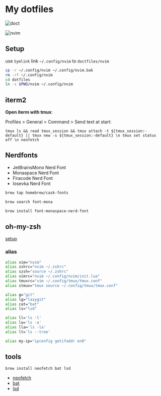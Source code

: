 # My dotfiles

![doct](https://utfs.io/f/d7380515-2b97-42d5-9846-699b909912ff_doct.png)

![nvim](https://utfs.io/f/d66cb5a6-8c10-407d-b3bf-1eaf6819c965_Snipaste_2023-06-22_21-46-21.png)

## Setup

use `Symlink` link `~/.config/nvim` to `doctfiles/nvim`

```bash
cp -r ~/.config/nvim ~/.config/nvim.bak
rm -rf ~/.config/nvim
cd dotfiles
ln -s $PWD/nvim ~/.config/nvim
```

## iterm2

**Open iterm with tmux**:

Profiles > General > Command > Send text at start:

`tmux ls && read tmux_session && tmux attach -t ${tmux_session:-default} || tmux new -s ${tmux_session:-default} \n tmux set status off \n neofetch`

## Nerdfonts

- JetBrainsMono Nerd Font
- Monaspace Nerd Font
- Firacode Nerd Font
- Iosevka Nerd Font

```bash
brew tap homebrew/cask-fonts

brew search font-mona

brew install font-monaspace-nerd-font
```
## oh-my-zsh

[setup](https://gist.github.com/n1snt/454b879b8f0b7995740ae04c5fb5b7df)

### alias

```bash
alias vim="nvim"
alias zshrc="nvim ~/.zshrc"
alias szsh="source ~/.zshrc"
alias vimrc="nvim ~/.config/nvim/init.lua"
alias tmuxrc="vim ~/.config/tmux/tmux.conf"
alias stmux="tmux source ~/.config/tmux/tmux.conf"

alias g="git"
alias lg="lazygit"
alias cat="bat"
alias ls="lsd"

alias ll='ls -l'
alias la='ls -a'
alias lla='ls -la'
alias lt='ls --tree'

alias my-ip="ipconfig getifaddr en0"
```

## tools

```bash
brew install neofetch bat lsd
```

- [neofetch](https://github.com/dylanaraps/neofetch)
- [bat](https://github.com/sharkdp/bat)
- [lsd](https://github.com/lsd-rs/lsd)

